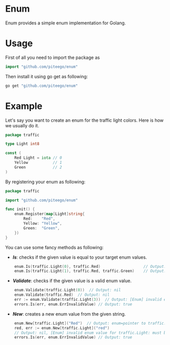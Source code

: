 # Enum

Enum provides a simple enum implementation for Golang.

# Usage

First of all you need to import the package as

```go
import "github.com/piteego/enum"
```
Then install it using go get as following:
```bash
go get "github.com/piteego/enum"
```

# Example

Let's say you want to create an enum for the traffic light colors.
Here is how we usually do it.

```go
package traffic

type Light int8

const (
	Red Light = iota // 0
	Yellow           // 1
	Green            // 2
)
```

By registering your enum as following:

```go
package traffic

import "github.com/piteego/enum"

func init() {
    enum.Register(map[Light]string{
        Red:    "Red",
        Yellow: "Yellow",
        Green:  "Green",
    })
}
```

You can use some fancy methods as following:

- ***Is***: checks if the given value is equal to your target enum values.

```go
    enum.Is(traffic.Light(0), traffic.Red)                   // Output: true
    enum.Is(traffic.Light(1), traffic.Red, traffic.Green)    // Output: false
```

- ***Validate***: checks if the given value is a valid enum value.

```go
    enum.Validate(traffic.Light(0))  // Output: nil
    enum.Validate(traffic.Red)  // Output: nil
	err := enum.Validate(traffic.Light(3))  // Output: [Enum] invalid enum value for traffic.Light: must be one of [0,1,2], got 3 
	errors.Is(err, enum.ErrInvalidValue) // Output: true
```

- ***New***: creates a new enum value from the given string.

```go
    enum.New[traffic.Light]("Red")  // Output: enum=pointer to traffic.Red, err= nil 
	red, err := enum.New[traffic.Light]("red") 
	// Output: nil, [Enum] invalid enum value for traffic.Light: must be one of [Red,Yellow,Green], got red
	errors.Is(err, enum.ErrInvalidValue) // Output: true
```